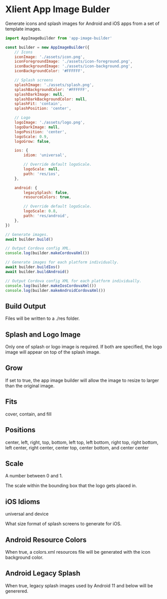 # Xlient App Image Bulder

Generate icons and splash images for Android and iOS apps from a set of template images.

```javascript
import AppImageBuilder from 'app-image-builder'

const builder = new AppImageBuilder({
    // Icons
    iconImage: './assets/icon.png',
    iconForegroundImage: './assets/icon-foreground.png',
    iconBackgroundImage: './assets/icon-background.png',
    iconBackgroundColor: '#FFFFFF',

    // Splash screens
    splashImage: './assets/splash.png',
    splashBackgroundColor: '#FFFFFF',
    splashDarkImage: null,
    splashDarkBackgroundColor: null,
    splashFit: 'contain',
    splashPosition: 'center',

    // Logo
    logoImage: './assets/logo.png',
    logoDarkImage: null,
    logoPosition: 'center',
    logoScale: 0.9,
    logoGrow: false,

    ios: {
        idiom: 'universal',

        // Override default logoScale.
        logoScale: null,
        path: 'res/ios',
    },

    android: {
        legacySplash: false,
        resourceColors: true,

        // Override default logoScale.
        logoScale: 0.8,
        path: 'res/android',
    },
})

// Generate images.
await builder.build()

// Output Cordova config XML.
console.log(builder.makeCordovaXml())

// Generate images for each platform individually.
await builder.buildIos()
await builder.buildAndroid()

// Output Cordova config XML for each platform individually.
console.log(builder.makeIosCordovaXml())
console.log(builder.makeAndroidCordovaXml())
```

## Build Output

Files will be written to a ./res folder.

## Splash and Logo Image

Only one of splash or logo image is required. If both are specified, the logo
image will appear on top of the splash image.

## Grow

If set to true, the app image builder will allow the image to resize to larger
than the original image.

## Fits

cover, contain, and fill

## Positions

center, left, right, top, bottom, left top, left bottom, right top,
right bottom, left center, right center, center top, center bottom, and
center center

## Scale

A number between 0 and 1.

The scale within the bounding box that the logo gets placed in.

## iOS Idioms
universal and device

What size format of splash screens to generate for iOS.

## Android Resource Colors

When true, a colors.xml resources file will be generated with the icon
background color.

## Android Legacy Splash

When true, legacy splash images used by Android 11 and below will be generered.
